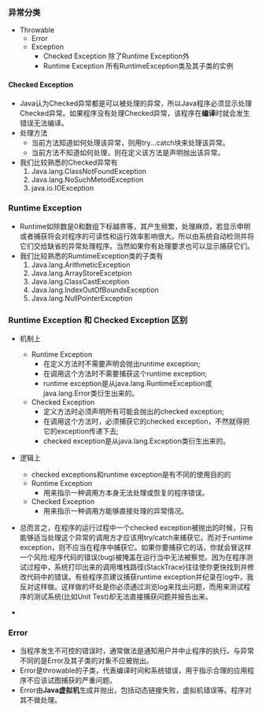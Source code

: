 ### 异常分类
- Throwable
    - Error
    - Exception
        - Checked Exception 除了Runtime Exception外
        - Runtime Exception 所有RuntimeException类及其子类的实例

#### Checked Exception
- Java认为Checked异常都是可以被处理的异常，所以Java程序必须显示处理Checked异常。如果程序没有处理Checked异常，该程序在**编译**时就会发生错误无法编译。
- 处理方法
    - 当前方法知道如何处理该异常，则用try...catch块来处理该异常。
    - 当前方法不知道如何处理，则在定义该方法是声明抛出该异常。
- 我们比较熟悉的Checked异常有
    1. Java.lang.ClassNotFoundException
    2. Java.lang.NoSuchMetodException
    3. java.io.IOException

### Runtime Exception
- Runtime如除数是0和数组下标越界等，其产生频繁，处理麻烦，若显示申明或者捕获将会对程序的可读性和运行效率影响很大。所以由系统自动检测并将它们交给缺省的异常处理程序。当然如果你有处理要求也可以显示捕获它们。
- 我们比较熟悉的RumtimeException类的子类有
    1. Java.lang.ArithmeticException
    2. Java.lang.ArrayStoreExcetpion
    3. Java.lang.ClassCastException
    4. Java.lang.IndexOutOfBoundsException
    5. Java.lang.NullPointerException

### Runtime Exception 和 Checked Exception 区别
- 机制上
    - Runtime Exception
        - 在定义方法时不需要声明会抛出runtime exception; 
        - 在调用这个方法时不需要捕获这个runtime exception; 
        - runtime exception是从java.lang.RuntimeException或java.lang.Error类衍生出来的。
    - Checked Exception
        - 定义方法时必须声明所有可能会抛出的checked exception; 
        - 在调用这个方法时，必须捕获它的checked exception，不然就得把它的exception传递下去; 
        - checked exception是从java.lang.Exception类衍生出来的。
- 逻辑上
    - checked exceptions和runtime exception是有不同的使用目的的
    - Runtime Exception
        - 用来指示一种调用方本身无法处理或恢复的程序错误。 
    - Checked Exception
        - 用来指示一种调用方能够直接处理的异常情况。

- 总而言之，在程序的运行过程中一个checked exception被抛出的时候，只有能够适当处理这个异常的调用方才应该用try/catch来捕获它。而对于runtime exception，则不应当在程序中捕获它。如果你要捕获它的话，你就会冒这样一个风险:程序代码的错误(bug)被掩盖在运行当中无法被察觉。因为在程序测试过程中，系统打印出来的调用堆栈路径(StackTrace)往往使你更快找到并修改代码中的错误。有些程序员建议捕获runtime exception并纪录在log中，我反对这样做。这样做的坏处是你必须通过浏览log来找出问题，而用来测试程序的测试系统(比如Unit Test)却无法直接捕获问题并报告出来。 

- 

### Error
- 当程序发生不可控的错误时，通常做法是通知用户并中止程序的执行。与异常不同的是Error及其子类的对象不应被抛出。
- Error是throwable的子类，代表编译时间和系统错误，用于指示合理的应用程序不应该试图捕获的严重问题。
- Error由**Java虚拟机**生成并抛出，包括动态链接失败，虚拟机错误等。程序对其不做处理。